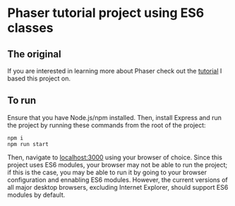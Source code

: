 # Phaser tutorial project using ES6 classes

## The original
If you are interested in learning more about Phaser check out the [tutorial](https://phaser.io/tutorials/making-your-first-phaser-3-game) I based this project on.

## To run
Ensure that you have Node.js/npm installed. Then, install Express and run the project by running these commands from the root of the project:

    npm i
    npm run start

Then, navigate to [localhost:3000](http://localhost:3000) using your browser of choice. Since this project uses ES6 modules, your browser may not be able to run the project; if this is the case, you may be able to run it by going to your browser configuration and ennabling ES6 modules. However, the current versions of all major desktop browsers, excluding Internet Explorer, should support ES6 modules by default.